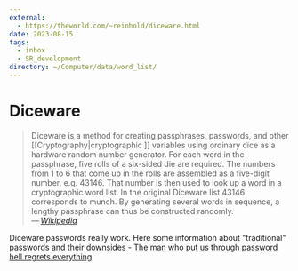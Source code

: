 ```yaml
---
external:
  - https://theworld.com/~reinhold/diceware.html
date: 2023-08-15
tags:
  - inbox
  - SR_development
directory: ~/Computer/data/word_list/
---
```


# Diceware

> Diceware is a method for creating passphrases, passwords, and other
> [[Cryptography|cryptographic ]] variables using ordinary dice as a hardware
> random number generator. For each word in the passphrase, five rolls of a
> six-sided die are required. The numbers from 1 to 6 that come up in the rolls
> are assembled as a five-digit number, e.g. 43146. That number is then used to
> look up a word in a cryptographic word list. In the original Diceware list
> 43146 corresponds to munch. By generating several words in sequence, a lengthy
> passphrase can thus be constructed randomly.\
> — <cite>[Wikipedia](https://en.wikipedia.org/wiki/Diceware)</cite>

Diceware passwords really work. Here some information about "traditional"
passwords and their downsides - [The man who put us through password hell
regrets
everything](https://www.engadget.com/2017-08-08-nist-new-password-guidelines.html)
